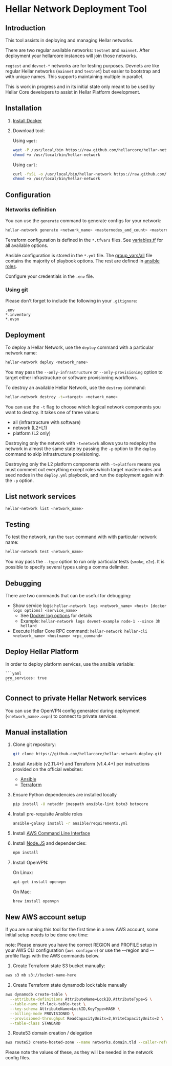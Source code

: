 # Hellar Network Deployment Tool


## Introduction

This tool assists in deploying and managing Hellar networks.

There are two regular available networks: `testnet` and `mainnet`.
After deployment your hellarcore instances will join those networks.

`regtest` and `devnet-*` networks are for testing purposes.
Devnets are like regular Hellar networks (`mainnet` and `testnet`)
but easier to bootstrap and with unique names. This supports maintaining multiple in parallel.

This is work in progress and in its initial state only meant to be used by
Hellar Core developers to assist in Hellar Platform development.

## Installation

1. [Install Docker](https://docs.docker.com/install/)
2. Download tool:

    Using `wget`:

    ```bash
    wget -P /usr/local/bin https://raw.github.com/hellarcore/hellar-network-deploy/master/bin/hellar-network && \
    chmod +x /usr/local/bin/hellar-network
    ```

    Using `curl`:

    ```bash
    curl -fsSL -o /usr/local/bin/hellar-network https://raw.github.com/hellarcore/hellar-network-deploy/master/bin/hellar-network && \
    chmod +x /usr/local/bin/hellar-network
    ```


## Configuration

### Networks definition

You can use the `generate` command to generate configs for your network:

```bash
hellar-network generate <network_name> <masternodes_amd_count> <masternodes_arm_count> <hp_masternodes_amd_count> <hp_masternodes_arm_count>
``` 

Terraform configuration is defined in the `*.tfvars` files.
See [variables.tf](https://github.com/hellarcore/hellar-network-deploy/blob/master/terraform/aws/variables.tf) for all available options.

Ansible configuration is stored in the `*.yml` file. The 
[group_vars/all](https://github.com/hellarcore/hellar-network-deploy/blob/master/ansible/group_vars/all)
file contains the majority of playbook options.
The rest are defined in [ansible roles](https://github.com/hellarcore/hellar-network-deploy/tree/master/ansible/roles).

Configure your credentials in the `.env` file.

### Using git

Please don't forget to include the following in your `.gitignore`:
```
.env
*.inventory
*.ovpn
```

## Deployment

To deploy a Hellar Network, use the `deploy` command with a particular network name:

```bash
hellar-network deploy <network_name>
```

You may pass the `--only-infrastructure` or `--only-provisioning` option to target either infrastructure or software provisioning workflows.

To destroy an available Hellar Network, use the `destroy` command:

```bash
hellar-network destroy -t=<target> <network_name>
```

You can use the `-t` flag to choose which logical network components you want to destroy. It takes one of three values:
* all (infrastructure with software)
* network (L2+L1)
* platform (L2 only)

Destroying only the network with `-t=network` allows you to redeploy the network in almost the same state by passing the `-p` option to the `deploy` command to skip infrastructure provisioning.

Destroying only the L2 platform components with `-t=platform` means you must comment out everything except roles which target masternodes and seed nodes in the `deploy.yml` playbook, and run the deployment again with the `-p` option.

## List network services

```bash
hellar-network list <network_name>
```

## Testing

To test the network, run the `test` command with with particular network name:

```bash
hellar-network test <network_name>
```

You may pass the `--type` option to run only particular tests (`smoke`, `e2e`).
It is possible to specify several types using a comma delimiter.

## Debugging

There are two commands that can be useful for debugging:

- Show service logs: `hellar-network logs <network_name> <host> [docker logs options] <service_name>`
  - See [Docker log options](https://docs.docker.com/engine/reference/commandline/logs/) for details
  - Example: `hellar-network logs devnet-example node-1 --since 3h hellard`
- Execute Hellar Core RPC command: `hellar-network hellar-cli <network_name> <hostname> <rpc_command>`

## Deploy Hellar Platform

In order to deploy platform services, use the ansible variable:

    ```yaml
    pro_services: true
    ```

## Connect to private Hellar Network services

You can use the OpenVPN config generated during deployment (`<network_name>.ovpn`) to connect to private services.

## Manual installation

1. Clone git repository:

    ```bash
    git clone https://github.com/hellarcore/hellar-network-deploy.git
    ```

2. Install Ansible (v2.11.4+) and Terraform (v1.4.4+) per instructions provided on the official websites:

    * [Ansible](https://docs.ansible.com/ansible/latest/installation_guide/intro_installation.html)
    * [Terraform](https://www.terraform.io/intro/getting-started/install.html)

3. Ensure Python dependencies are installed locally

    ```bash
    pip install -U netaddr jmespath ansible-lint boto3 botocore
    ```

4. Install pre-requisite Ansible roles

    ```bash
    ansible-galaxy install -r ansible/requirements.yml
    ```

5. Install [AWS Command Line Interface](https://docs.aws.amazon.com/cli/latest/userguide/installing.html)


6. Install [Node.JS](https://nodejs.org/en/download/) and dependencies:

    ```bash
    npm install
    ```

7. Install OpenVPN:

    On Linux:
    ```bash
    apt-get install openvpn
    ```

    On Mac:
    ```bash
    brew install openvpn
    ```

## New AWS account setup

If you are running this tool for the first time in a new AWS account, some initial setup needs to be done one time:

note: Please ensure you have the correct REGION and PROFILE setup in your AWS CLI configuration (`aws configure`) or use the --region and --profile flags with the AWS commands below.

1. Create Terraform state S3 bucket manually:

```sh
aws s3 mb s3://bucket-name-here
```

2. Create Terraform state dynamodb lock table manually

```sh
aws dynamodb create-table \
  --attribute-definitions AttributeName=LockID,AttributeType=S \
  --table-name tf-lock-table-test \
  --key-schema AttributeName=LockID,KeyType=HASH \
  --billing-mode PROVISIONED \
  --provisioned-throughput ReadCapacityUnits=2,WriteCapacityUnits=2 \
  --table-class STANDARD
```

3. Route53 domain creation / delegation

```sh
aws route53 create-hosted-zone --name networks.domain.tld --caller-reference 1234567
```

Please note the values of these, as they will be needed in the network config files.
